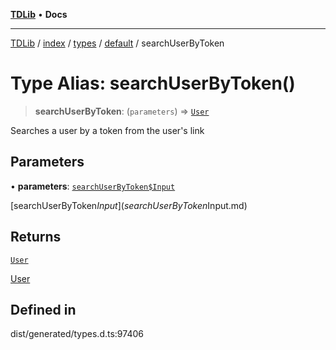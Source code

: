 [**TDLib**](../../../../../../README.md) • **Docs**

***

[TDLib](../../../../../../modules.md) / [index](../../../../../README.md) / [types](../../../README.md) / [default](../README.md) / searchUserByToken

# Type Alias: searchUserByToken()

> **searchUserByToken**: (`parameters`) => [`User`](User-1.md)

Searches a user by a token from the user's link

## Parameters

• **parameters**: [`searchUserByToken$Input`](searchUserByToken$Input.md)

[searchUserByToken$Input](searchUserByToken$Input.md)

## Returns

[`User`](User-1.md)

[User](User-1.md)

## Defined in

dist/generated/types.d.ts:97406
